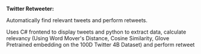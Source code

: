 **Twitter Retweeter:**

Automatically find relevant tweets and perform retweets.

Uses C# frontend to display tweets and python to extract data, calculate relevancy (Using Word Mover's Distance, Cosine Similarity, Glove Pretrained embedding on the 100D Twitter 4B Dataset) and perform retweet